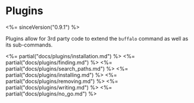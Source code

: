 # Plugins

<%= sinceVersion("0.9.1") %>

Plugins allow for 3rd party code to extend the `buffalo` command as well as its sub-commands.

<%= partial("docs/plugins/installation.md") %>
<%= partial("docs/plugins/finding.md") %>
<%= partial("docs/plugins/search_paths.md") %>
<%= partial("docs/plugins/installing.md") %>
<%= partial("docs/plugins/removing.md") %>
<%= partial("docs/plugins/writing.md") %>
<%= partial("docs/plugins/no_go.md") %>
